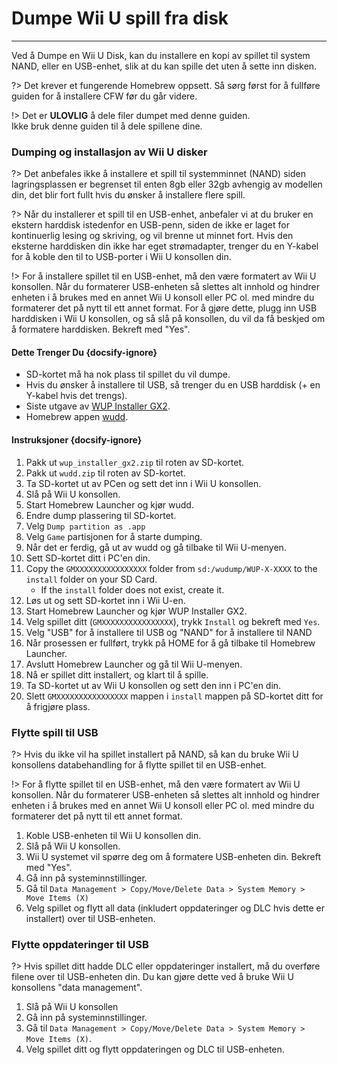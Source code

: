 # Dumpe Wii U spill fra disk
---
Ved å Dumpe en Wii U Disk, kan du installere en kopi av spillet til system NAND, eller en USB-enhet, slik at du kan spille det uten å sette inn disken.

?> Det krever et fungerende Homebrew oppsett. Så sørg først for å fullføre guiden for å installere CFW før du går videre.

!> Det er **ULOVLIG** å dele filer dumpet med denne guiden.  
Ikke bruk denne guiden til å dele spillene dine.

### Dumping og installasjon av Wii U disker

?> Det anbefales ikke å installere et spill til systemminnet (NAND) siden lagringsplassen er begrenset til enten 8gb eller 32gb avhengig av modellen din, det blir fort fullt hvis du ønsker å installere flere spill.

?> Når du installerer et spill til en USB-enhet, anbefaler vi at du bruker en ekstern harddisk istedenfor en USB-penn, siden de ikke er laget for kontinuerlig lesing og skriving, og vil brenne ut minnet fort. Hvis den eksterne harddisken din ikke har eget strømadapter, trenger du en Y-kabel for å koble den til to USB-porter i Wii U konsollen din.

!> For å installere spillet til en USB-enhet, må den være formatert av Wii U konsollen. Når du formaterer USB-enheten så slettes alt innhold og hindrer enheten i å brukes med en annet Wii U konsoll eller PC ol. med mindre du formaterer det på nytt til ett annet format. For å gjøre dette, plugg inn USB harddisken i Wii U konsollen, og så slå på konsollen, du vil da få beskjed om å formatere harddisken. Bekreft med "Yes".

#### Dette Trenger Du {docsify-ignore}

- SD-kortet må ha nok plass til spillet du vil dumpe.
- Hvis du ønsker å installere til USB, så trenger du en USB harddisk (+ en Y-kabel hvis det trengs).
- Siste utgave av [WUP Installer GX2](https://wiiubru.com/appstore/zips/wup_installer_gx2.zip).
- Homebrew appen [wudd](https://wiiubru.com/appstore/zips/wudd.zip).

#### Instruksjoner {docsify-ignore}

1. Pakk ut `wup_installer_gx2.zip` til roten av SD-kortet.
1. Pakk ut `wudd.zip` til roten av SD-kortet.
1. Ta SD-kortet ut av PCen og sett det inn i Wii U konsollen.
1. Slå på Wii U konsollen.
1. Start Homebrew Launcher og kjør wudd.
1. Endre dump plassering til SD-kortet.
1. Velg `Dump partition as .app`
1. Velg `Game` partisjonen for å starte dumping.
1. Når det er ferdig, gå ut av wudd og gå tilbake til Wii U-menyen.
1. Sett SD-kortet ditt i PC'en din.
1. Copy the `GMXXXXXXXXXXXXXXXX` folder from `sd:/wudump/WUP-X-XXXX` to the `install` folder on your SD Card.
    - If the `install` folder does not exist, create it.
1. Løs ut og sett SD-kortet inn i Wii U-en.
1. Start Homebrew Launcher og kjør WUP Installer GX2.
1. Velg spillet ditt (`GMXXXXXXXXXXXXXXXX`), trykk `Install` og bekreft med `Yes`.
1. Velg "USB" for å installere til USB og "NAND" for å installere til NAND
1. Når prosessen er fullført, trykk på HOME for å gå tilbake til Homebrew Launcher.
1. Avslutt Homebrew Launcher og gå til Wii U-menyen.
1. Nå er spillet ditt installert, og klart til å spille.
1. Ta SD-kortet ut av Wii U konsollen og sett den inn i PC'en din.
1. Slett `GMXXXXXXXXXXXXXXXX` mappen i `install` mappen på SD-kortet ditt for å frigjøre plass.

### Flytte spill til USB

?> Hvis du ikke vil ha spillet installert på NAND, så kan du bruke Wii U konsollens databehandling for å flytte spillet til en USB-enhet.

!> For å flytte spillet til en USB-enhet, må den være formatert av Wii U konsollen. Når du formaterer USB-enheten så slettes alt innhold og hindrer enheten i å brukes med en annet Wii U konsoll eller PC ol. med mindre du formaterer det på nytt til ett annet format.

1. Koble USB-enheten til Wii U konsollen din.
1. Slå på Wii U konsollen.
1. Wii U systemet vil spørre deg om å formatere USB-enheten din. Bekreft med "Yes".
1. Gå inn på systeminnstillinger.
1. Gå til `Data Management > Copy/Move/Delete Data > System Memory > Move Items (X)`
1. Velg spillet og flytt all data (inkludert oppdateringer og DLC hvis dette er installert) over til USB-enheten.

### Flytte oppdateringer til USB

?> Hvis spillet ditt hadde DLC eller oppdateringer installert, må du overføre filene over til USB-enheten din. Du kan gjøre dette ved å bruke Wii U konsollens "data management".

1. Slå på Wii U konsollen
1. Gå inn på systeminnstillinger.
1. Gå til `Data Management > Copy/Move/Delete Data > System Memory > Move Items (X)`.
1. Velg spillet ditt og flytt oppdateringen og DLC til USB-enheten.
